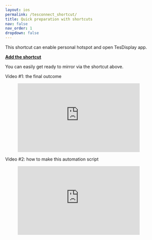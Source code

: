 ```yaml
---
layout: ios
permalink: /tesconnect_shortcut/
title: Quick preparation with shortcuts
nav: false
nav_order: 1
dropdown: false
---
```

<!-- _pages/tesconnect_manual.md -->

This shortcut can enable personal hotspot and open TesDisplay app.
<p><b><a href ="https://www.icloud.com/shortcuts/4422ab0bae34465fbd293ed878812e23">Add the shortcut</a></b></p>

You can easily get ready to mirror via the shortcut above.

Video #1: the final outcome
<!-- blank line -->
<figure class="video-container">
  <iframe width="390" height="220" src="https://www.youtube.com/embed/RuW6pdcY930" frameborder="0" allowfullscreen="true"> </iframe>
</figure>
<!-- blank line -->

Video #2: how to make this automation script
<!-- blank line -->
<figure class="video-container">
  <iframe width="390" height="220" src="https://www.youtube.com/embed/1BsxD9QPwvg" frameborder="0" allowfullscreen="true"> </iframe>
</figure>
<!-- blank line -->